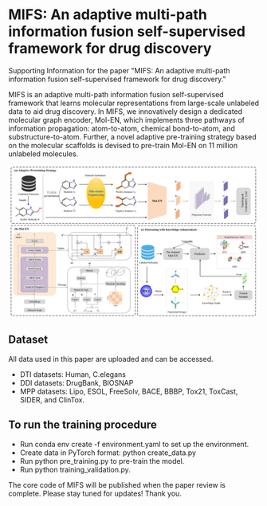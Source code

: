# MIFS: An adaptive multi-path information fusion self-supervised framework for drug discovery

Supporting Information for the paper "MIFS: An adaptive multi-path information fusion self-supervised framework for drug discovery."

MIFS is an adaptive multi-path information fusion self-supervised framework that learns molecular representations from large-scale unlabeled data to aid drug discovery. In MIFS, we innovatively design a dedicated molecular graph encoder, Mol-EN, which implements three pathways of information propagation: atom-to-atom, chemical bond-to-atom, and substructure-to-atom. Further, a novel adaptive pre-training strategy based on the molecular scaffolds is devised to pre-train Mol-EN on 11 million unlabeled molecules.

![MIFS](./MIFS.png)




## Dataset
All data used in this paper are uploaded and can be accessed. 

- DTI datasets: Human, C.elegans
- DDI datasets: DrugBank, BIOSNAP
- MPP datasets:  Lipo, ESOL, FreeSolv, BACE, BBBP, Tox21, ToxCast, SIDER, and ClinTox.


## To run the training procedure
- Run conda env create -f environment.yaml to set up the environment.
- Create data in PyTorch format: python create_data.py
- Run python pre_training.py to pre-train the model.
- Run python training_validation.py.





The core code of MIFS will be published when the paper review is complete. 
Please stay tuned for updates!
Thank you.



